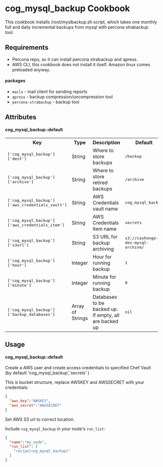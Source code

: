 cog_mysql_backup Cookbook
=========================
This cookbook installs /root/myslbackup.sh script, which takes one monthly full and
daily incremental backups from mysql with percona xtrabackup tool.


Requirements
------------
* Percona repo, so it can install percona xtrabackup and qpress.
* AWS CLI, this cookbook does not install it itself. Amazon linux comes preloaded
anyway.

#### packages
- `mailx` - mail client for sending reports
- `qpress` - backup compression/uncompression tool
- `percona-xtrabackup` - backup tool

Attributes
----------
#### cog_mysql_backup::default
<table>
  <tr>
    <th>Key</th>
    <th>Type</th>
    <th>Description</th>
    <th>Default</th>
  </tr>
  <tr>
    <td><tt>['cog_mysql_backup']['dest']</tt></td>
    <td>String</td>
    <td>Where to store backups</td>
    <td><tt>/backup</tt></td>
  </tr>
  <tr>
    <td><tt>['cog_mysql_backup']['archive']</tt></td>
    <td>String</td>
    <td>Where to store retired backups</td>
    <td><tt>/archive</tt></td>
  </tr>
  <tr>
    <td><tt>['cog_mysql_backup']['aws_credentials_vault']</tt></td>
    <td>String</td>
    <td>AWS Credentials vault name</td>
    <td><tt>cog_mysql_backup</tt></td>
  </tr>
  <tr>
    <td><tt>['cog_mysql_backup']['aws_credentials_item']</tt></td>
    <td>String</td>
    <td>AWS Credentials item name</td>
    <td><tt>secrets</tt></td>
  </tr>
  <tr>
    <td><tt>['cog_mysql_backup']['s3url']</tt></td>
    <td>String</td>
    <td>S3 URL for backup archiving</td>
    <td><tt>s3://cashongo-dev-mysql-archive/</tt></td>
  </tr>
  <tr>
    <td><tt>['cog_mysql_backup']['hour']</tt></td>
    <td>Integer</td>
    <td>Hour for running backup</td>
    <td><tt>1</tt></td>
  </tr>
  <tr>
    <td><tt>['cog_mysql_backup']['minute']</tt></td>
    <td>Integer</td>
    <td>Minute for running backup</td>
    <td><tt>0</tt></td>
  </tr>
  <tr>
    <td><tt>['cog_mysql_backup']['backup_databases']</tt></td>
    <td>Array of Strings</td>
    <td>Databases to be backed up. If empty, all are backed up</td>
    <td><tt>nil</tt></td>
  </tr>
</table>

Usage
-----
#### cog_mysql_backup::default

Create a AWS user and create access credentials to specified Chef Vault (by default
'cog_mysql_backup','secrets' )

This is bucket structure, replace AWSKEY and AWSSECRET with your credentials:

```json
{
  "aws_key":"AWSKEY",
  "aws_secret":"AWSSECRET"
}

```

Set AWS S3 url to correct location.

Include `cog_mysql_backup` in your node's `run_list`:

```json
{
  "name":"my_node",
  "run_list": [
    "recipe[cog_mysql_backup]"
  ]
}
```
